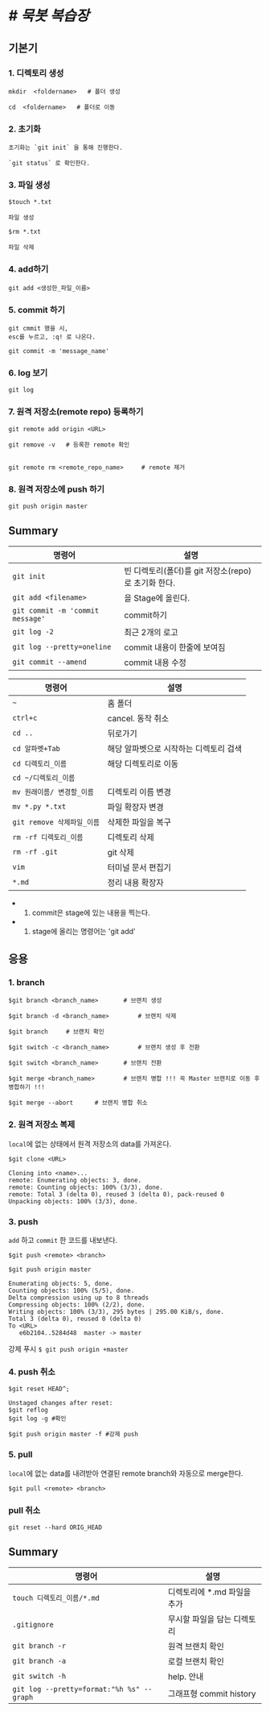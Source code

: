 # *# 묵봇 복습장*

## 기본기



### 1. 디렉토리 생성

```
mkdir  <foldername>   # 폴더 생성

cd  <foldername>   # 폴더로 이동
```



### 2. 초기화

````
초기화는 `git init` 을 통해 진행한다.

`git status` 로 확인한다.
````

 

### 3. 파일 생성

```
$touch *.txt

파일 생성

$rm *.txt

파일 삭제
```



### 4. add하기

```
git add <생성한_파일_이름>
```

### 5. commit 하기

```
git cmmit 했을 시,
esc를 누르고, :q! 로 나온다.

git commit -m 'message_name'
```



### 6. log 보기

```
git log
```



### 7. 원격 저장소(remote repo) 등록하기

```
git remote add origin <URL>

git remove -v 	# 등록한 remote 확인


git remote rm <remote_repo_name>	 # remote 제거
```



### 8. 원격 저장소에 push 하기

```
git push origin master
```

## Summary

| 명령어                           | 설명                                                |
| -------------------------------- | --------------------------------------------------- |
| `git init`                       | 빈 디렉토리(폴더)를 git 저장소(repo)로 초기화 한다. |
| `git add <filename>`             | 을 Stage에 올린다.                                  |
| `git commit -m 'commit message'` | commit하기                                          |
| `git log -2`                     | 최근 2개의 로고                                     |
| `git log --pretty=oneline`       | commit 내용이 한줄에 보여짐                         |
| `git commit --amend`             | commit 내용 수정                                    |

| 명령어                     | 설명                                   |
| -------------------------- | -------------------------------------- |
| `~`                        | 홈 폴더                                |
| `ctrl+c`                   | cancel. 동작 취소                      |
| `cd ..`                    | 뒤로가기                               |
| `cd 알파벳+Tab`            | 해당 알파벳으로 시작하는 디렉토리 검색 |
| `cd 디렉토리_이름`         | 해당 디렉토리로 이동                   |
| `cd ~/디렉토리_이름`       |                                        |
| `mv 원래이름/ 변경할_이름` | 디렉토리 이름 변경                     |
| `mv *.py *.txt`            | 파일 확장자 변경                       |
| `git remove 삭제파일_이름` | 삭제한 파일을 복구                     |
| `rm -rf 디렉토리_이름`     | 디렉토리 삭제                          |
| `rm -rf .git`              | git 삭제                               |
| `vim`                      | 터미널 문서 편집기                     |
| `*.md`                     | 정리 내용 확장자                       |

- 1. commit은 stage에 있는 내용을 찍는다.
- 1. stage에 올리는 명령어는 'git add'



## 응용



### 1. branch

```
$git branch <branch_name>		# 브랜치 생성

$git branch -d <branch_name>		# 브랜치 삭제

$git branch		# 브랜치 확인

$git switch -c <branch_name>		# 브랜치 생성 후 전환

$git switch <branch_name>		# 브랜치 전환

$git merge <branch_name>		# 브랜치 병합 !!! 꼭 Master 브랜치로 이동 후 병합하기 !!!

$git merge --abort 		# 브랜치 병합 취소
```



### 2.  원격 저장소 복제

`local`에 없는 상태에서 원격 저장소의 data를 가져온다.

```
$git clone <URL>

Cloning into <name>...
remote: Enumerating objects: 3, done.
remote: Counting objects: 100% (3/3), done.
remote: Total 3 (delta 0), reused 3 (delta 0), pack-reused 0
Unpacking objects: 100% (3/3), done.
```



### 3. push

`add` 하고 `commit` 한 코드를 내보낸다.

```
$git push <remote> <branch>

$git push origin master

Enumerating objects: 5, done.
Counting objects: 100% (5/5), done.
Delta compression using up to 8 threads
Compressing objects: 100% (2/2), done.
Writing objects: 100% (3/3), 295 bytes | 295.00 KiB/s, done.
Total 3 (delta 0), reused 0 (delta 0)
To <URL>
   e6b2104..5284d48  master -> master
```

강제 푸시  `$ git push origin +master`





### 4. push 취소

```
$git reset HEAD^;

Unstaged changes after reset:
$git reflog
$git log -g #확인

$git push origin master -f #강제 push
```

### 

### 5. pull

`local`에 없는 data를 내려받아 연결된 remote branch와 자동으로 merge한다.

```
$git pull <remote> <branch>
```

### pull 취소

```
git reset --hard ORIG_HEAD
```



## Summary

| 명령어                                    | 설명                        |
| ----------------------------------------- | --------------------------- |
| `touch 디렉토리_이름/*.md`                | 디렉토리에 *.md 파일을 추가 |
| `.gitignore`                              | 무시할 파일을 담는 디렉토리 |
| `git branch -r`                           | 원격 브랜치 확인            |
| `git branch -a`                           | 로컬 브랜치 확인            |
| `git switch -h`                           | help. 안내                  |
| `git log --pretty=format:"%h %s" --graph` | 그래프형 commit history     |



